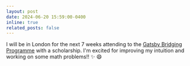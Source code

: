```yaml
---
layout: post
date: 2024-06-20 15:59:00-0400
inline: true
related_posts: false
---
```


I will be in London for the next 7 weeks attending to the [Gatsby Bridging Programme](https://www.ucl.ac.uk/gatsby/study-and-work/gatsby-bridging-programme) with a scholarship. I'm excited for improving my intuition and working on some math problems!! :sparkles: :smile: